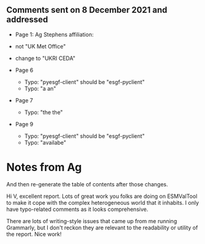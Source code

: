 ## Comments sent on 8 December 2021 and addressed

-  Page 1: Ag Stephens affiliation:
  - not "UK Met Office"
  - change to "UKRI CEDA"

- Page 6
  - Typo: "pyesgf-client" should be "esgf-pyclient"
  - Typo: "a an"

- Page 7
  - Typo: "the the"

- Page 9
  - Typo: "pyesgf-client" should be "esgf-pyclient"
  - Typo: "availabe"

# Notes from Ag

And then re-generate the table of contents after those changes.

Hi V, excellent report. Lots of great work you folks are doing on ESMValTool to make it cope with the complex heterogeneous world that it inhabits. I only have typo-related comments as it looks comprehensive.

There are lots of writing-style issues that came up from me running Grammarly, but I don't reckon they are relevant to the readability or utility of the report. Nice work!
